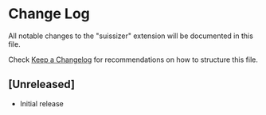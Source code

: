 # Change Log
All notable changes to the "suissizer" extension will be documented in this file.

Check [Keep a Changelog](http://keepachangelog.com/) for recommendations on how to structure this file.

## [Unreleased]
- Initial release